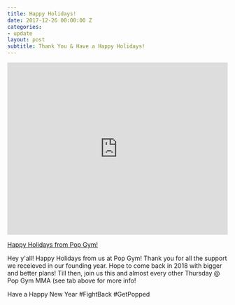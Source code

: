 ```yaml
---
title: Happy Holidays!
date: 2017-12-26 00:00:00 Z
categories:
- update
layout: post
subtitle: Thank You & Have a Happy Holidays!
---
```


<div style="width:100%;height:0;padding-bottom:78%;position:relative;"><iframe src="https://giphy.com/embed/l0MYyDa8S9ghzNebm" width="100%" height="100%" style="position:absolute" frameBorder="0" class="giphy-embed" allowFullScreen></iframe></div><p><a href="https://giphy.com/gifs/priooor-l0MYyDa8S9ghzNebm">Happy Holidays from Pop Gym!</a></p>

Hey y'all! Happy Holidays from us at Pop Gym! Thank you for all the support we receieved in our founding year. Hope to come back
in 2018 with bigger and better plans! Till then, join us this and almost every other Thursday  @ Pop Gym MMA (see tab above for
more info!

Have a Happy New Year #FightBack #GetPopped
